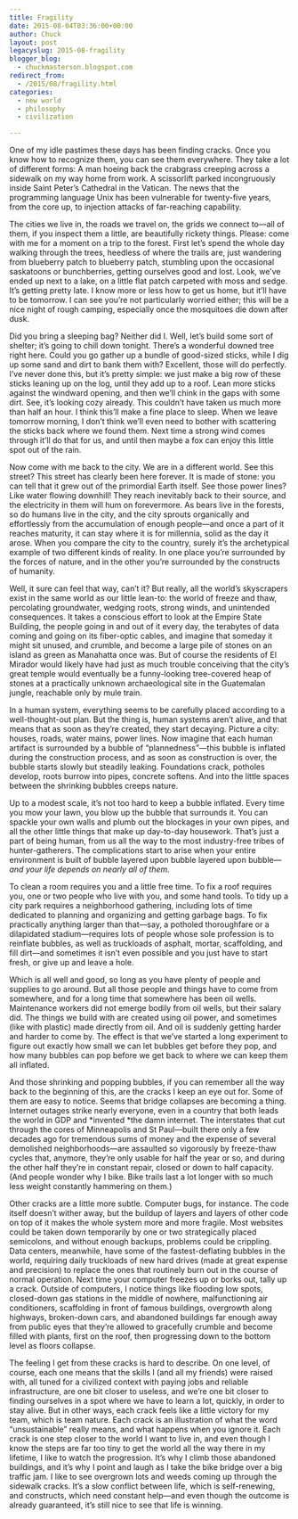 ```yaml
---
title: Fragility
date: 2015-08-04T03:36:00+00:00
author: Chuck
layout: post
legacyslug: 2015-08-fragility
blogger_blog:
  - chuckmasterson.blogspot.com
redirect_from:
  - /2015/08/fragility.html
categories:
  - new world
  - philosophy
  - civilization

---
```

One of my idle pastimes these days has been finding cracks. Once you know how
to recognize them, you can see them everywhere. They take a lot of different
forms: A man hoeing back the crabgrass creeping across a sidewalk on my way
home from work. A scissorlift parked incongruously inside Saint Peter’s
Cathedral in the Vatican. The news that the programming language Unix has been
vulnerable for twenty-five years, from the core up, to injection attacks of
far-reaching capability.

The cities we live in, the roads we travel on, the grids we connect to—all of
them, if you inspect them a little, are beautifully rickety things. Please:
come with me for a moment on a trip to the forest. First let’s spend the whole
day walking through the trees, heedless of where the trails are, just wandering
from blueberry patch to blueberry patch, stumbling upon the occasional
saskatoons or bunchberries, getting ourselves good and lost. Look, we’ve ended
up next to a lake, on a little flat patch carpeted with moss and sedge. It’s
getting pretty late. I know more or less how to get us home, but it’ll have to
be tomorrow. I can see you’re not particularly worried either; this will be a
nice night of rough camping, especially once the mosquitoes die down after
dusk.

Did you bring a sleeping bag? Neither did I. Well, let’s build some sort of
shelter; it’s going to chill down tonight. There’s a wonderful downed tree
right here. Could you go gather up a bundle of good-sized sticks, while I dig
up some sand and dirt to bank them with? Excellent, those will do perfectly.
I’ve never done this, but it’s pretty simple: we just make a big row of these
sticks leaning up on the log, until they add up to a roof. Lean more sticks
against the windward opening, and then we’ll chink in the gaps with some dirt.
See, it’s looking cozy already. This couldn’t have taken us much more than half
an hour. I think this’ll make a fine place to sleep. When we leave tomorrow
morning, I don’t think we’ll even need to bother with scattering the sticks
back where we found them. Next time a strong wind comes through it’ll do that
for us, and until then maybe a fox can enjoy this little spot out of the rain.

Now come with me back to the city. We are in a different world.  See this
street? This street has clearly been here forever. It is made of stone: you can
tell that it grew out of the primordial Earth itself. See those power lines?
Like water flowing downhill! They reach inevitably back to their source, and
the electricity in them will hum on forevermore. As bears live in the forests,
so do humans live in the city, and the city sprouts organically and
effortlessly from the accumulation of enough people—and once a part of it
reaches maturity, it can stay where it is for millennia, solid as the day it
arose. When you compare the city to the country, surely it’s the archetypical
example of two different kinds of reality. In one place you’re surrounded by
the forces of nature, and in the other you’re surrounded by the constructs of
humanity.

Well, it sure can feel that way, can’t it? But really, all the world’s
skyscrapers exist in the same world as our little lean-to: the world of freeze
and thaw, percolating groundwater, wedging roots, strong winds, and unintended
consequences. It takes a conscious effort to look at the Empire State Building,
the people going in and out of it every day, the terabytes of data coming and
going on its fiber-optic cables, and imagine that someday it might sit unused,
and crumble, and become a large pile of stones on an island as green as
Manahatta once was. But of course the residents of El Mirador would likely have
had just as much trouble conceiving that the city’s great temple would
eventually be a funny-looking tree-covered heap of stones at a practically
unknown archaeological site in the Guatemalan jungle, reachable only by mule
train.

In a human system, everything seems to be carefully placed according to a
well-thought-out plan. But the thing is, human systems aren’t alive, and that
means that as soon as they’re created, they start decaying.  Picture a city:
houses, roads, water mains, power lines. Now imagine that each human artifact
is surrounded by a bubble of “plannedness”—this bubble is inflated during the
construction process, and as soon as construction is over, the bubble starts
slowly but steadily leaking. Foundations crack, potholes develop, roots burrow
into pipes, concrete softens. And into the little spaces between the shrinking
bubbles creeps nature.  

Up to a modest scale, it’s not too hard to keep a bubble inflated. Every time
you mow your lawn, you blow up the bubble that surrounds it. You can spackle
your own walls and plumb out the blockages in your own pipes, and all the other
little things that make up day-to-day housework.  That’s just a part of being
human, from us all the way to the most industry-free tribes of
hunter-gatherers. The complications start to arise when your entire environment
is built of bubble layered upon bubble layered upon bubble—*and your life
depends on nearly all of them.*

To clean a room requires you and a little free time. To fix a roof requires
you, one or two people who live with you, and some hand tools. To tidy up a
city park requires a neighborhood gathering, including lots of time dedicated
to planning and organizing and getting garbage bags. To fix practically
anything larger than that—say, a potholed thoroughfare or a dilapidated
stadium—requires lots of people whose sole profession is to reinflate bubbles,
as well as truckloads of asphalt, mortar, scaffolding, and fill dirt—and
sometimes it isn’t even possible and you just have to start fresh, or give up
and leave a hole.

Which is all well and good, so long as you have plenty of people and supplies
to go around. But all those people and things have to come from somewhere, and
for a long time that somewhere has been oil wells. Maintenance workers did not
emerge bodily from oil wells, but their salary did. The things we build with
are created using oil power, and sometimes (like with plastic) made directly
from oil. And oil is suddenly getting harder and harder to come by. The effect
is that we’ve started a long experiment to figure out exactly how small we can
let bubbles get before they pop, and how many bubbles can pop before we get
back to where we can keep them all inflated.

And those shrinking and popping bubbles, if you can remember all the way back
to the beginning of this, are the cracks I keep an eye out for. Some of them
are easy to notice.  Seems that bridge collapses are becoming a thing. Internet
outages strike nearly everyone, even in a country that both leads the world in
GDP and *invented *the damn internet. The interstates that cut through the
cores of Minneapolis and St Paul—built there only a few decades ago for
tremendous sums of money and the expense of several demolished
neighborhoods—are assaulted so vigorously by freeze-thaw cycles that, anymore,
they’re only usable for half the year or so, and during the other half they’re
in constant repair, closed or down to half capacity. (And people wonder why I
bike. Bike trails last a lot longer with so much less weight constantly
hammering on them.)

Other cracks are a little more subtle. Computer bugs, for instance. The code
itself doesn’t wither away, but the buildup of layers and layers of other code
on top of it makes the whole system more and more fragile. Most websites could
be taken down temporarily by one or two strategically placed semicolons, and
without enough backups, problems could be crippling. Data centers, meanwhile,
have some of the fastest-deflating bubbles in the world, requiring daily
truckloads of new hard drives (made at great expense and precision) to replace
the ones that routinely burn out in the course of normal operation. Next time
your computer freezes up or borks out, tally up a crack. Outside of computers,
I notice things like flooding low spots, closed-down gas stations in the middle
of nowhere, malfunctioning air conditioners, scaffolding in front of famous
buildings, overgrowth along highways, broken-down cars, and abandoned buildings
far enough away from public eyes that they’re allowed to gracefully crumble and
become filled with plants, first on the roof, then progressing down to the
bottom level as floors collapse.

The feeling I get from these cracks is hard to describe. On one level, of
course, each one means that the skills I (and all my friends) were raised with,
all tuned for a civilized context with paying jobs and reliable infrastructure,
are one bit closer to useless, and we’re one bit closer to finding ourselves in
a spot where we have to learn a lot, quickly, in order to stay alive. But in
other ways, each crack feels like a little victory for my team, which is team
nature. Each crack is an illustration of what the word “unsustainable” really
means, and what happens when you ignore it. Each crack is one step closer to
the world I want to live in, and even though I know the steps are far too tiny
to get the world all the way there in my lifetime, I like to watch the
progression. It’s why I climb those abandoned buildings, and it’s why I point
and laugh as I take the bike bridge over a big traffic jam. I like to see
overgrown lots and weeds coming up through the sidewalk cracks. It’s a slow
conflict between life, which is self-renewing, and constructs, which need
constant help—and even though the outcome is already guaranteed, it’s still
nice to see that life is winning.
